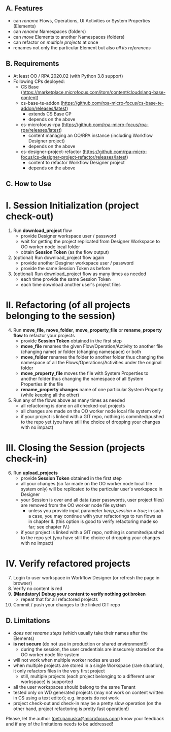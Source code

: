 A. Features
-----------
  - can _rename_ Flows, Operations, UI Activities or System Properties (Elements)
  - can _rename_ Namespaces (folders)
  - can _move_ Elements to another Namespaces (folders)
  - can refactor on _multiple projects_ at once
  - renames not only the particular Element but also _all its references_

B. Requirements
---------------
  - At least OO / RPA 2020.02 (with Python 3.8 support)
  - Following CPs deployed:
    - CS Base (https://marketplace.microfocus.com/itom/content/cloudslang-base-content)
	- cs-base-te-addon (https://github.com/rpa-micro-focus/cs-base-te-addon/releases/latest)
      - extends CS Base CP
      - depends on the above
	- cs-microfocus-rpa (https://github.com/rpa-micro-focus/rpa-rpa/releases/latest)
      - content managing an OO/RPA instance (including Workflow Designer project)
      - depends on the above
	- cs-designer-project-refactor (https://github.com/rpa-micro-focus/cs-designer-project-refactor/releases/latest)
      - content to refactor	Workflow Designer project
	  - depends on the above
    
C. How to Use
-------------
I. Session Initialization (project check-out)
=========================
  1. Run **download_project** flow
     - provide Designer workspace user / password 
     - wait for getting the project replicated from Designer Workspace to OO worker node local folder
     - obtain **Session Token** (as the flow output)
  2. (optional) Run download_project flow again
     - provide another Desginer workspace user / password
     - provide the same Session Token as before
  3. (optional) Run download_project flow as many times as needed
     - each time provide the same Session Token
     - each time download another user's project files


II. Refactoring (of all projects belonging to the session)
==========================================================
  4. Run **move_file**, **move_folder**, **move_property_file** or **rename_property flow** to refactor your projects
     - provide **Session Token** obtained in the first step
     - **move_file** renames the given Flow/Operation/Activity to another file (changing name) or folder (changing namespace) or both
     - **move_folder** renames the folder to another folder thus changing the namespace of all the Flows/Operations/Activities under the original folder
     - **move_property_file** moves the file with System Properties to another folder thus changing the namespace of all System Properties in the file
     - **rename_property changes** name of one particular System Property (while keeping all the other)
  5. Run any of the flows above as many times as needed
     - all refactoring is done on all checked-out projects
     - all changes are made on the OO worker node local file system only
     - if your project is linked with a GIT repo, nothing is commited/pushed to the repo yet (you have still the choice of dropping your changes with no impact)
   
III. Closing the Session (projects check-in)
============================================
  6. Run **upload_projects**
     - provide **Session Token** obtained in the first step
     - all your changes (so far made on the OO worker node local file system only) will be replicated to the particular user's workspace in Designer
     - your Session is over and all data (user passwords, user project files) are removed from the OO worker node file system
         - unless you provide input parameter _keep_session = true_; in such a case, you may continue with your refactorings to run flows as in chapter II. (this option is good to verify refactoring made so far; see chapter IV.)
     - if your project is linked with a GIT repo, nothing is commited/pushed to the repo yet (you have still the choice of dropping your changes with no impact)
	
IV. Verify refactored projects
==============================
  7. Login to user workspace in Workflow Designer (or refresh the page in browser)
  8. Verify no content is red
  9. **(Mandatory) Debug your content to verify nothing got broken**
      - repeat that for all refactored projects
  10. Commit / push your changes to the linked GIT repo

D. Limitations
--------------
  - _does not rename steps_ (which usually take their names after the Elements)
  - **is not secure** (do not use in production or shared environment!!)
    - during the session, the user credentials are insecurely stored on the OO worker node file system
  - will not work when multiple worker nodes are used
  - when multiple projects are stored in a single Workspace (rare situation), it only refactors files in the very first project
    - still, multiple projects (each project belonging to a different user workspace) is supported
  - all the user workspaces should belong to the same Tenant
  - tested only on WD generated projects (may not work on content written in CS using a text editor); e.g. imports do not work
  - project check-out and check-in may be a pretty slow operation (on the other hand, project refactoring is pretty fast operation!)
	
Please, let the author (petr.panuska@microfocus.com) know your feedback and if any of the limitations needs to be addressed!
